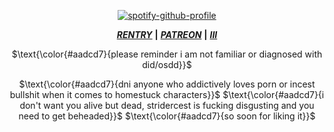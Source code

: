 <div align="center">

[![spotify-github-profile](https://spotify-github-profile.kittinanx.com/api/view?uid=31zagpfr6pvi7t6x6m2d3nsey5fi&cover_image=true&theme=novatorem&show_offline=false&background_color=51767b&interchange=false&bar_color=9cdec8&bar_color_cover=false)](https://github.com/kittinan/spotify-github-profile)
</p>

<div align="center">

 ***[RENTRY](https://rentry.co/sejopi)*** **|** ***[PATREON](https://www.patreon.com/sejopi)*** **|** ***[III](https://arab.org/click-to-help/palestine/)***
</div>

<p align="center">
$\text{\color{#aadcd7}{please reminder i am not familiar or diagnosed with did/osdd}}$
<div align="center">

<p align="center">
$\text{\color{#aadcd7}{dni anyone who addictively loves porn or incest bullshit when it comes to homestuck characters}}$
$\text{\color{#aadcd7}{i don't want you alive but dead, stridercest is fucking disgusting and you need to get beheaded}}$
$\text{\color{#aadcd7}{so soon for liking it}}$
<div align="center">
